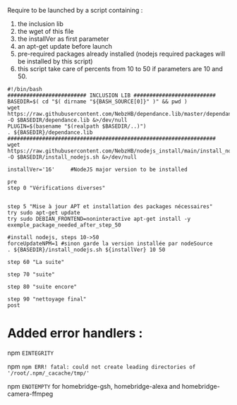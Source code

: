 Require to be launched by a script containing :
1. the inclusion lib
2. the wget of this file
3. the installVer as first parameter
4. an apt-get update before launch
5. pre-required packages already installed (nodejs required packages will be installed by this script)
6. this script take care of percents from 10 to 50 if parameters are 10 and 50.

```
#!/bin/bash
######################### INCLUSION LIB ##########################
BASEDIR=$( cd "$( dirname "${BASH_SOURCE[0]}" )" && pwd )
wget https://raw.githubusercontent.com/NebzHB/dependance.lib/master/dependance.lib -O $BASEDIR/dependance.lib &>/dev/null
PLUGIN=$(basename "$(realpath $BASEDIR/..)")
. ${BASEDIR}/dependance.lib
##################################################################
wget https://raw.githubusercontent.com/NebzHB/nodejs_install/main/install_nodejs.sh -O $BASEDIR/install_nodejs.sh &>/dev/null

installVer='16' 	#NodeJS major version to be installed

pre
step 0 "Vérifications diverses"


step 5 "Mise à jour APT et installation des packages nécessaires"
try sudo apt-get update
try sudo DEBIAN_FRONTEND=noninteractive apt-get install -y exemple_package_needed_after_step_50

#install nodejs, steps 10->50
forceUpdateNPM=1 #sinon garde la version installée par nodeSource
. ${BASEDIR}/install_nodejs.sh ${installVer} 10 50

step 60 "La suite"

step 70 "suite"

step 80 "suite encore"

step 90 "nettoyage final"
post
```

# Added error handlers :

 npm `EINTEGRITY`

 npm `npm ERR! fatal: could not create leading directories of '/root/.npm/_cacache/tmp/'`

 npm `ENOTEMPTY` for homebridge-gsh, homebridge-alexa and homebridge-camera-ffmpeg
